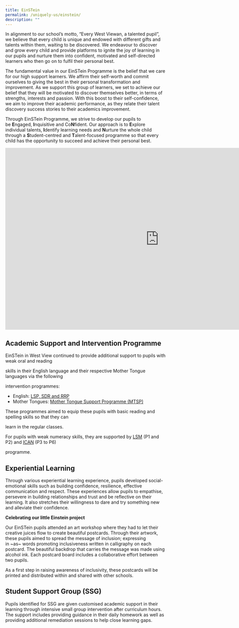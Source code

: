 ```yaml
---
title: EinSTein
permalink: /uniquely-us/einstein/
description: ""
---
```

In alignment to our school’s motto, “Every West Viewan, a talented pupil”, we believe that every child is unique and endowed with different gifts and talents within them, waiting to be discovered. We endeavour to discover and grow every child and provide platforms to ignite the joy of learning in our pupils and nurture them into confident, motivated and self-directed learners who then go on to fulfil their personal best.

  

The fundamental value in our EinSTein Programme is the belief that we care for our high support learners. We affirm their self-worth and commit ourselves to giving the best in their personal transformation and improvement. As we support this group of learners, we set to achieve our belief that they will be motivated to discover themselves better, in terms of strengths, interests and passion. With this boost to their self-confidence, we aim to improve their academic performance, as they relate their talent discovery success stories to their academics improvement.

  

Through EinSTein Programme, we strive to develop our pupils to be&nbsp;**E**ngaged,&nbsp;**I**nquisitive and Co**N**fident. Our approach is to&nbsp;**E**xplore individual talents,&nbsp;**I**dentify learning needs and&nbsp;**N**urture the whole child through a&nbsp;**S**tudent-centred and&nbsp;**T**alent-focused programme so that every child has the opportunity to succeed and achieve their personal best.

<iframe allowfullscreen="true" height="569" width="960" frameborder="0" src="https://docs.google.com/presentation/d/e/2PACX-1vSAh10ww4lv4F2u7sQ-kVPt_yedw0gkdt5RUO_CDCKsnXoJrVYJsKZYXICbz59zKXRA5hDIMDP1Xq4i/embed?start=false&amp;loop=false&amp;delayms=3000"></iframe>

Academic Support and Intervention Programme
-------------------------------------------

EinSTein in West View continued to provide additional support to pupils with weak oral and reading

skills in their English language and their respective Mother Tongue languages via the following

intervention programmes:

  

*   English: [LSP, SDR and RRP](/our-curriculum/english-language/enrichment-programmes-n-support)
*   Mother Tongues: [Mother Tongue Support Programme (MTSP)](/our-curriculum/mother-tongue-languages/enrichment-programmes-n-support)

These programmes aimed to equip these pupils with basic reading and spelling skills so that they can

learn in the regular classes.

For pupils with weak numeracy skills, they are supported by [LSM](/our-curriculum/mathematics/enrichment-programmes-n-support) (P1 and P2) and [ICAN](/our-curriculum/mathematics/enrichment-programmes-n-support) (P3 to P6)

programme.

Experiential Learning
---------------------

  
Through various experiential learning experience, pupils developed social-emotional skills such as building confidence, resilience, effective communication and respect. These experiences allow pupils to empathise, persevere in building relationships and trust and be reflective on their learning. It also stretches their willingness to dare and try something new and alleviate their confidence.  
  
**Celebrating our little Einstein project**  
  

Our EinSTein pupils attended an art workshop where they had to let their creative juices flow to create beautiful postcards. Through their artwork, these pupils aimed to spread the message of inclusion; expressing in ~as~ words promoting inclusiveness written in calligraphy on each postcard. The beautiful backdrop that carries the message was made using alcohol ink. Each postcard board includes a collaborative effort between two pupils.

As a first step in raising awareness of inclusivity, these postcards will be printed and distributed within and shared with other schools.

Student Support Group (SSG)
---------------------------

Pupils identified for SSG are given customised academic support in their learning through intensive small group intervention after curriculum hours. The support includes providing guidance in their daily homework as well as providing additional remediation sessions to help close learning gaps.